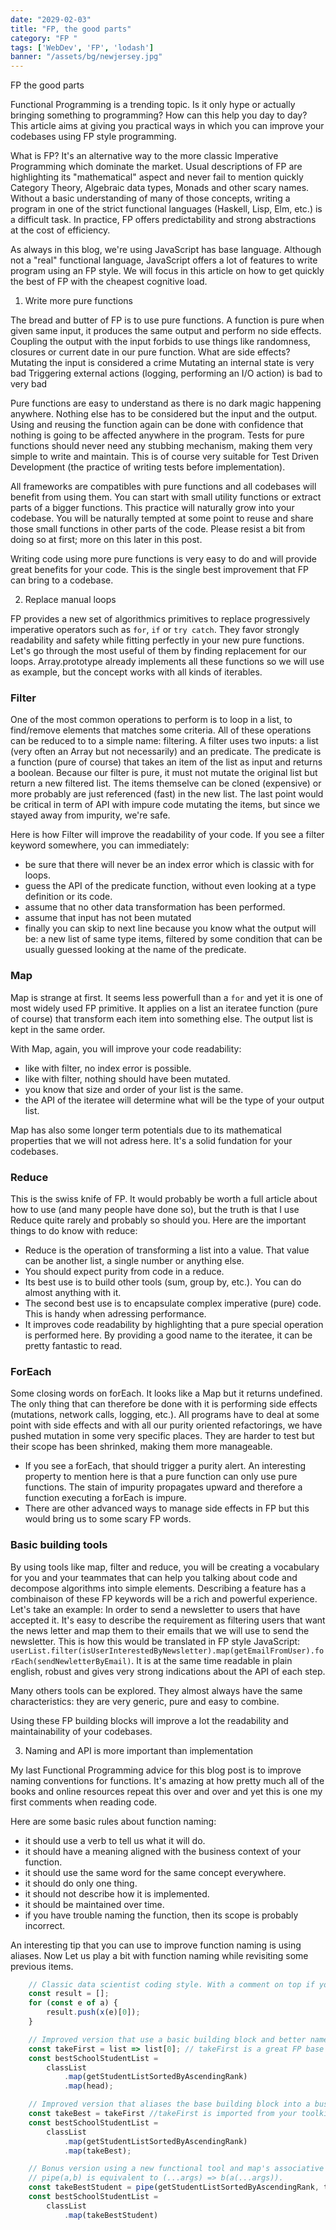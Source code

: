 ```yaml
---
date: "2029-02-03"
title: "FP, the good parts"
category: "FP "
tags: ['WebDev', 'FP', 'lodash']
banner: "/assets/bg/newjersey.jpg"
---
```


FP the good parts

Functional Programming is a trending topic. Is it only hype or actually bringing something to programming? How can this help you day to day? This article aims at giving you practical ways in which you can improve your codebases using FP style programming.

What is FP?
It's an alternative way to the more classic Imperative Programming which dominate the market. Usual descriptions of FP are highlighting its "mathematical" aspect and never fail to mention quickly Category Theory, Algebraic data types, Monads and other scary names. Without a basic understanding of many of those concepts, writing a program in one of the strict functional languages (Haskell, Lisp, Elm, etc.) is a difficult task. In practice, FP offers predictability and strong abstractions at the cost of efficiency.

As always in this blog, we're using JavaScript has base language. Although not a "real" functional language, JavaScript offers a lot of features to write program using an FP style. We will focus in this article on how to get quickly the best of FP with the cheapest cognitive load.

1) Write more pure functions

The bread and butter of FP is to use pure functions. A function is pure when given same input, it produces the same output and perform no side effects. Coupling the output with the input forbids to use things like randomness, closures or current date in our pure function. What are side effects?
	Mutating the input is considered a crime
	Mutating an internal state is very bad
	Triggering external actions (logging, performing an I/O action) is bad to very bad

Pure functions are easy to understand as there is no dark magic happening anywhere. Nothing else has to be considered but the input and the output. Using and reusing the function again can be done with confidence that nothing is going to be affected anywhere in the program. Tests for pure functions should never need any stubbing mechanism, making them very simple to write and maintain. This is of course very suitable for Test Driven Development (the practice of writing tests before implementation).

All frameworks are compatibles with pure functions and all codebases will benefit from using them. You can start with small utility functions or extract parts of a bigger functions. This practice will naturally grow into your codebase. You will be naturally tempted at some point to reuse and share those small functions in other parts of the code. Please resist a bit from doing so at first; more on this later in this post.

Writing code using more pure functions is very easy to do and will provide great benefits for your code. This is the single best improvement that FP can bring to a codebase.

2) Replace manual loops

FP provides a new set of algorithmics primitives to replace progressively imperative operators such as `for`, `if` or `try catch`. They favor strongly readability and safety while fitting perfectly in your new pure functions. Let's go through the most useful of them by finding replacement for our loops. Array.prototype already implements all these functions so we will use as example, but the concept works with all kinds of iterables.

### Filter

One of the most common operations to perform is to loop in a list, to find/remove elements that matches some criteria. All of these operations can be reduced to to a simple name: filtering. A filter uses two inputs: a list (very often an Array but not necessarily) and an predicate. The predicate is a function (pure of course) that takes an item of the list as input and returns a boolean. Because our filter is pure, it must not mutate the original list but return a new filtered list. The items themselve can be cloned (expensive) or more probably are just referenced (fast) in the new list. The last point would be critical in term of API with impure code mutating the items, but since we stayed away from impurity, we're safe.

Here is how Filter will improve the readability of your code. If you see a filter keyword somewhere, you can immediately:
- be sure that there will never be an index error which is classic with for loops.
- guess the API of the predicate function, without even looking at a type definition or its code.
- assume that no other data transformation has been performed.
- assume that input has not been mutated
- finally you can skip to next line because you know what the output will be: a new list of same type items, filtered by some condition that can be usually guessed looking at the name of the predicate.

### Map

Map is strange at first. It seems less powerfull than a `for` and yet it is one of most widely used FP primitive.
It applies on a list an iteratee function (pure of course) that transform each item into something else. The output list is kept in the same order.

With Map, again, you will improve your code readability:
- like with filter, no index error is possible.
- like with filter, nothing should have been mutated.
- you know that size and order of your list is the same.
- the API of the iteratee will determine what will be the type of your output list.

Map has also some longer term potentials due to its mathematical properties that we will not adress here. It's a solid fundation for your codebases.

### Reduce

This is the swiss knife of FP. It would probably be worth a full article about how to use (and many people have done so), but the truth is that I use Reduce quite rarely and probably so should you. Here are the important things to do know with reduce:
- Reduce is the operation of transforming a list into a value. That value can be another list, a single number or anything else.
- You should expect purity from code in a reduce.
- Its best use is to build other tools (sum, group by, etc.). You can do almost anything with it.
- The second best use is to encapsulate complex imperative (pure) code. This is handy when adressing performance.
- It improves code readability by highlighting that a pure special operation is performed here. By providing a good name to the iteratee, it can be pretty fantastic to read.

### ForEach

Some closing words on forEach. It looks like a Map but it returns undefined. The only thing that can therefore be done with it is performing side effects (mutations, network calls, logging, etc.). All programs have to deal at some point with side effects and with all our purity oriented refactorings, we have pushed mutation in some very specific places. They are harder to test but their scope has been shrinked, making them more manageable.

- If you see a forEach, that should trigger a purity alert. An interesting property to mention here is that a pure function can only use pure functions. The stain of impurity propagates upward and therefore a function executing a forEach is impure.
- There are other advanced ways to manage side effects in FP but this would bring us to some scary FP words.

### Basic building tools

By using tools like map, filter and reduce, you will be creating a vocabulary for you and your teammates that can help you talking about code and decompose algorithms into simple elements. Describing a feature has a combinaison of these FP keywords will be a rich and powerful experience. Let's take an example:
In order to send a newsletter to users that have accepted it. It's easy to describe the requirement as filtering users that want the news letter and map them to their emails that we will use to send the newsletter. This is how this would be translated in FP style JavaScript: `userList.filter(isUserInterestedByNewsletter).map(getEmailFromUser).forEach(sendNewletterByEmail)`. It is at the same time readable in plain english, robust and gives very strong indications about the API of each step.

Many others tools can be explored. They almost always have the same characteristics: they are very generic, pure and easy to combine.

Using these FP building blocks will improve a lot the readability and maintainability of your codebases. 

3) Naming and API is more important than implementation

My last Functional Programming advice for this blog post is to improve naming conventions for functions. It's amazing at how pretty much all of the books and online resources repeat this over and over and yet this is one my first comments when reading code.

Here are some basic rules about function naming:
- it should use a verb to tell us what it will do.
- it should have a meaning aligned with the business context of your function.
- it should use the same word for the same concept everywhere.
- it should do only one thing.
- it should not describe how it is implemented.
- it should be maintained over time.
- if you have trouble naming the function, then its scope is probably incorrect.

An interesting tip that you can use to improve function naming is using aliases. Now Let us play a bit with function naming while revisiting some previous items.

```javascript
	// Classic data scientist coding style. With a comment on top if you are lucky.
	const result = [];
	for (const e of a) {
  		result.push(x(e)[0]);
	}

	// Improved version that use a basic building block and better names.
	const takeFirst = list => list[0]; // takeFirst is a great FP base tool (also known as head)
	const bestSchoolStudentList =
		classList
			.map(getStudentListSortedByAscendingRank)
			.map(head);

	// Improved version that aliases the base building block into a business oriented name
	const takeBest = takeFirst //takeFirst is imported from your toolkit.
	const bestSchoolStudentList =
		classList
			.map(getStudentListSortedByAscendingRank)
			.map(takeBest);

	// Bonus version using a new functional tool and map's associative properties
	// pipe(a,b) is equivalent to (...args) => b(a(...args)).
	const takeBestStudent = pipe(getStudentListSortedByAscendingRank, takeFirst);
	const bestSchoolStudentList =
		classList
			.map(takeBestStudent)
```


